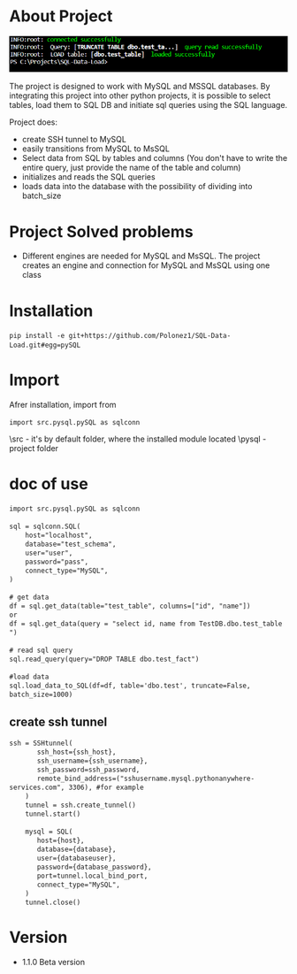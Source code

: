 # About Project

![Alt text](image-1.png)

The project is designed to work with MySQL and MSSQL databases. By integrating this project into other python projects, it is possible to select tables, load them to SQL DB and initiate sql queries using the SQL language.

Project does:
- create SSH tunnel to MySQL
- easily transitions from MySQL to MsSQL 
- Select data from SQL by tables and columns (You don't have to write the entire query, just provide the name of the table and column)
- initializes and reads the SQL queries 
- loads data into the database with the possibility of dividing into batch_size

# Project Solved problems

- Different engines are needed for MySQL and MsSQL. The project creates an engine and connection for MySQL and MsSQL using one class

# Installation

```pip install -e git+https://github.com/Polonez1/SQL-Data-Load.git#egg=pySQL```

# Import

Afrer installation, import from

```import src.pysql.pySQL as sqlconn```

\src - it's by default folder, where the installed module located
\pysql - project folder

# doc of use

```
import src.pysql.pySQL as sqlconn

sql = sqlconn.SQL(
    host="localhost",
    database="test_schema",
    user="user",
    password="pass",
    connect_type="MySQL",
)

# get data
df = sql.get_data(table="test_table", columns=["id", "name"])
or
df = sql.get_data(query = "select id, name from TestDB.dbo.test_table ")

# read sql query
sql.read_query(query="DROP TABLE dbo.test_fact")

#load data
sql.load_data_to_SQL(df=df, table='dbo.test', truncate=False, batch_size=1000)

```

## create ssh tunnel

```
ssh = SSHtunnel(
       ssh_host={ssh_host},
       ssh_username={ssh_username},
       ssh_password=ssh_password,
       remote_bind_address=("sshusername.mysql.pythonanywhere-services.com", 3306), #for example
    )
    tunnel = ssh.create_tunnel()
    tunnel.start()
    
    mysql = SQL(
       host={host},
       database={database},
       user={databaseuser},
       password={database_password},
       port=tunnel.local_bind_port,
       connect_type="MySQL",
    )
    tunnel.close()
```

# Version

- 1.1.0 Beta version
